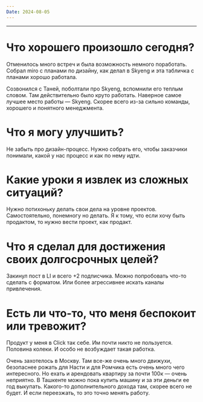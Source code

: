 ```yaml
---
Date: 2024-08-05
---
```

---
# Что хорошего произошло сегодня?
Отменилось много встреч и была возможность немного поработать. 
Собрал miro с планами по дизайну, как делал в Skyeng и эта табличка с планами хорошо работала. 

Созвонился с Таней, поболтали про Skyeng, вспомнили его теплым словом. Там действительно было круто работать. Наверное самое лучшее место работы — Skyeng. Скорее всего из-за сильно команды, хорошего и понятного менеджмента. 


# Что я могу улучшить?
Не забыть про дизайн-процесс. Нужно собрать его, чтобы заказчики понимали, какой у нас процесс и как по нему идти. 

# Какие уроки я извлек из сложных ситуаций?

Нужно потихоньку делать свои дела на уровне проектов. Самостоятельно, понемногу но делать. Я к тому, что если хочу быть продактом, то нужно вести проект, как продакт. 


# Что я сделал для достижения своих долгосрочных целей?

Закинул пост в LI и всего +2 подписчика. 
Можно попробовать что-то сделать с форматом. Или более агрессивнее искать каналы привлечения. 



# Есть ли что-то, что меня беспокоит или тревожит?

Продукт у меня в Click так себе. Им почти никто не пользуется. Половина колеки. И особо не возбуждает такая работка. 

Очень захотелось в Москву. Там все-же очень много движухи, безопаснее рожать для Насти и для Ромчика есть очень много чего интересного. Но ехать и арендовать квартиру за почти 100к — очень неприятно. В Ташкенте можно пока купить машину и за эти деньги ее год выкупать. 
Какого-то дополнительного дохода там, скорее всего не будет.
И если переезжать, то это точно менять работу. 






